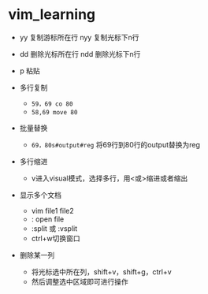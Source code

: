 # vim_learning

* yy 复制游标所在行 	nyy	复制光标下n行
* dd 删除光标所在行    ndd   删除光标下n行
* p 粘贴
* 多行复制
  * `59，69 co 80`
  * `58,69 move 80`

* 批量替换
  * `69，80s#output#reg` 将69行到80行的output替换为reg
* 多行缩进
  * v进入visual模式，选择多行，用<或>缩进或者缩出
* 显示多个文档
  * vim file1 file2
  * : open file
  * :split 或 :vsplit
  * ctrl+w切换窗口
* 删除某一列
  * 将光标选中所在列，shift+v，shift+g，ctrl+v
  * 然后调整选中区域即可进行操作